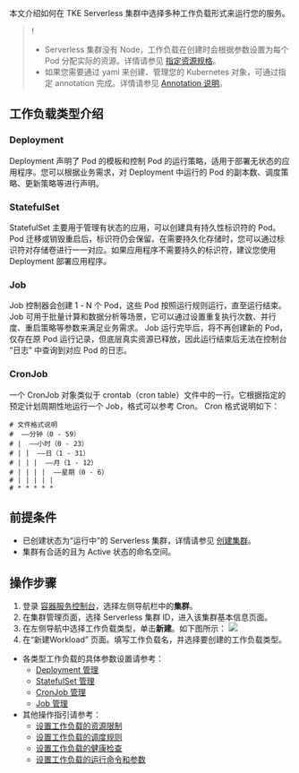 
本文介绍如何在 TKE Serverless 集群中选择多种工作负载形式来运行您的服务。
>! 
> - Serverless 集群没有 Node，工作负载在创建时会根据参数设置为每个 Pod 分配实际的资源。详情请参见 [指定资源规格](https://intl.cloud.tencent.com/document/product/457/36161)。
> - 如果您需要通过 yaml 来创建、管理您的 Kubernetes 对象，可通过指定 annotation 完成。详情请参见 [Annotation 说明](https://intl.cloud.tencent.com/document/product/457/36162)。




## 工作负载类型介绍
### Deployment
Deployment 声明了 Pod 的模板和控制 Pod 的运行策略，适用于部署无状态的应用程序。您可以根据业务需求，对 Deployment 中运行的 Pod 的副本数、调度策略、更新策略等进行声明。

### StatefulSet
StatefulSet 主要用于管理有状态的应用，可以创建具有持久性标识符的 Pod。Pod 迁移或销毁重启后，标识符仍会保留。在需要持久化存储时，您可以通过标识符对存储卷进行一一对应。如果应用程序不需要持久的标识符，建议您使用 Deployment 部署应用程序。

### Job
Job 控制器会创建 1 - N 个 Pod，这些 Pod 按照运行规则运行，直至运行结束。Job 可用于批量计算和数据分析等场景，它可以通过设置重复执行次数、并行度、重启策略等参数来满足业务需求。
Job 运行完毕后，将不再创建新的 Pod，仅存在原 Pod 运行记录，但底层真实资源已释放，因此运行结束后无法在控制台 “日志” 中查询到对应 Pod 的日志。

### CronJob
一个 CronJob 对象类似于 crontab（cron table）文件中的一行。它根据指定的预定计划周期性地运行一个 Job，格式可以参考 Cron。
Cron 格式说明如下：
```
# 文件格式说明
#  ——分钟（0 - 59）
# |  ——小时（0 - 23）
# | |  ——日（1 - 31）
# | | |  ——月（1 - 12）
# | | | |  ——星期（0 - 6）
# | | | | |
# * * * * *
```


## 前提条件
- 已创建状态为“运行中”的 Serverless 集群，详情请参见 [创建集群](https://intl.cloud.tencent.com/document/product/457/34048)。
- 集群有合适的且为 Active 状态的命名空间。

## 操作步骤
1. 登录 [容器服务控制台](https://console.cloud.tencent.com/tke2)，选择左侧导航栏中的**集群**。
2. 在集群管理页面，选择 Serverless 集群 ID，进入该集群基本信息页面。
3. 在左侧导航中选择工作负载类型，单击**新建**。如下图所示：
![](https://qcloudimg.tencent-cloud.cn/raw/57d9524c56c30ee5c7d435b1af29820b.png)
4. 在“新建Workload” 页面。填写工作负载名，并选择要创建的工作负载类型。
  - 各类型工作负载的具体参数设置请参考：
     - [Deployment 管理](https://intl.cloud.tencent.com/document/product/457/30662)
     - [StatefulSet 管理](https://intl.cloud.tencent.com/document/product/457/30663)
     - [CronJob 管理](https://intl.cloud.tencent.com/document/product/457/30666)
     - [Job 管理](https://intl.cloud.tencent.com/document/product/457/30665)
   - 其他操作指引请参考：
     - [设置工作负载的资源限制](https://intl.cloud.tencent.com/document/product/457/30667)
     - [设置工作负载的调度规则](https://intl.cloud.tencent.com/document/product/457/30668)
     - [设置工作负载的健康检查](https://intl.cloud.tencent.com/document/product/457/30669)
     - [设置工作负载的运行命令和参数](https://intl.cloud.tencent.com/document/product/457/30670)
